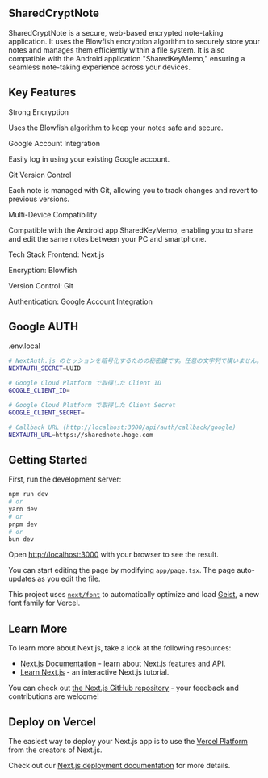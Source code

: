 
## SharedCryptNote
SharedCryptNote is a secure, web-based encrypted note-taking application. It uses the Blowfish encryption algorithm to securely store your notes and manages them efficiently within a file system. It is also compatible with the Android application "SharedKeyMemo," ensuring a seamless note-taking experience across your devices.

## Key Features
Strong Encryption

Uses the Blowfish algorithm to keep your notes safe and secure.

Google Account Integration

Easily log in using your existing Google account.

Git Version Control

Each note is managed with Git, allowing you to track changes and revert to previous versions.

Multi-Device Compatibility

Compatible with the Android app SharedKeyMemo, enabling you to share and edit the same notes between your PC and smartphone.

Tech Stack
Frontend: Next.js

Encryption: Blowfish

Version Control: Git

Authentication: Google Account Integration

## Google AUTH
.env.local
```bash
# NextAuth.js のセッションを暗号化するための秘密鍵です。任意の文字列で構いません。
NEXTAUTH_SECRET=UUID

# Google Cloud Platform で取得した Client ID
GOOGLE_CLIENT_ID=

# Google Cloud Platform で取得した Client Secret
GOOGLE_CLIENT_SECRET=

# Callback URL (http://localhost:3000/api/auth/callback/google)
NEXTAUTH_URL=https://sharednote.hoge.com
```

## Getting Started
First, run the development server:

```bash
npm run dev
# or
yarn dev
# or
pnpm dev
# or
bun dev
```

Open [http://localhost:3000](http://localhost:3000) with your browser to see the result.

You can start editing the page by modifying `app/page.tsx`. The page auto-updates as you edit the file.

This project uses [`next/font`](https://nextjs.org/docs/app/building-your-application/optimizing/fonts) to automatically optimize and load [Geist](https://vercel.com/font), a new font family for Vercel.

## Learn More

To learn more about Next.js, take a look at the following resources:

- [Next.js Documentation](https://nextjs.org/docs) - learn about Next.js features and API.
- [Learn Next.js](https://nextjs.org/learn) - an interactive Next.js tutorial.

You can check out [the Next.js GitHub repository](https://github.com/vercel/next.js) - your feedback and contributions are welcome!

## Deploy on Vercel

The easiest way to deploy your Next.js app is to use the [Vercel Platform](https://vercel.com/new?utm_medium=default-template&filter=next.js&utm_source=create-next-app&utm_campaign=create-next-app-readme) from the creators of Next.js.

Check out our [Next.js deployment documentation](https://nextjs.org/docs/app/building-your-application/deploying) for more details.

